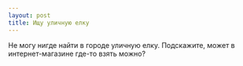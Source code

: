 ```yaml
---
layout: post 
title: Ищу уличную елку 
--- 
```

Не могу нигде найти в городе уличную елку. Подскажите, может в интернет-магазине где-то взять можно?